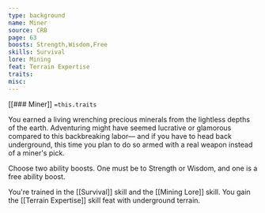 ```yaml
---
type: background
name: Miner 
source: CRB
page: 63
boosts: Strength,Wisdom,Free
skills: Survival
lore: Mining
feat: Terrain Expertise
traits: 
misc: 
---
```


[[### Miner]]
`=this.traits`


You earned a living wrenching precious minerals from the lightless depths of the earth. Adventuring might have seemed lucrative or glamorous compared to this backbreaking labor— and if you have to head back underground, this time you plan to do so armed with a real weapon instead of a miner's pick.

Choose two ability boosts. One must be to Strength or Wisdom, and one is a free ability boost.

You're trained in the [[Survival]] skill and the [[Mining Lore]] skill. You gain the [[Terrain Expertise]] skill feat with underground terrain.

